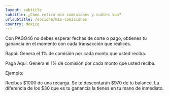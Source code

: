 ```yaml
---
layout: subtitle
subtitle: ¿Cómo retiro mis comisiones y cuáles son?
urlsubtitle: /socio46/mis-comisiones
country: Mexico
---
```

Con PAGO46 no debes esperar fechas de corte o pago, obtienes tu ganancia en el momento con cada transacción que realices.

Rappi: Genera el 1% de comisión por cada monto que usted reciba.

Paga Aquí: Genera el 1% de comisión por cada monto que usted reciba.

Ejemplo:

Recibes $1000 de una recarga. Se te descontarán $970 de tu balance. La diferencia de los $30 que es tu ganancia la tienes en tu mano de inmediato.